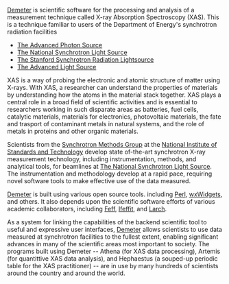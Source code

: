 [Demeter](https://github.com/bruceravel/demeter) is scientific
software for the processing and analysis of a measurement technique
called X-ray Absorption Spectroscopy (XAS).  This is a technique
familiar to users of the Department of Energy's synchrotron radiation
facilities

  * [The Advanced Photon Source](http://www.aps.anl.gov)
  * [The National Synchrotron Light Source](http://www.bnl.gov/ps)
  * [The Stanford Synchrotron Radiation Lightsource](http://ssrl.slac.stanford.edu/)
  * [The Advanced Light Source](http://www-als.lbl.gov/)
  
XAS is a way of probing the electronic and atomic structure of matter
using X-rays.  With XAS, a researcher can understand the properties of
materials by understanding how the atoms in the material stack
together.  XAS plays a central role in a broad field of scientific
activities and is essential to researchers working in such disparate
areas as batteries, fuel cells, catalytic materials, materials for
electronics, photovoltaic materials, the fate and trasport of
contaminant metals in natural systems, and the role of metals in
proteins and other organic materials.

Scientists from the
[Synchrotron Methods Group](http://www.nist.gov/mml/mmsd/synchrotron_methods/index.cfm)
at the
[National Institute of Standards and Technology](http://www.nist.gov)
develop state of-the-art synchrotron X-ray measurement technology,
including instrumentation, methods, and analytical tools, for
beamlines at [The National Synchrotron Light Source](http://www.bnl.gov/ps).
The instrumentation and methodology develop at a rapid pace, requiring
novel software tools to make effective use of the data measured.

[Demeter](https://github.com/bruceravel/demeter) is built using
various open source tools. including [Perl](http://www.perl.org),
[wxWidgets](http://www.wxwidgets.org/), and others.  It also depends
upon the scientific software efforts of various academic
collaborators, including [Feff](http://www.feffproject.org/),
[Ifeffit](https://github.com/newville/ifeffit), and
[Larch](https://github.com/xraypy/xraylarch).

As a system for linking the capabilities of the backend scientific
tool to useful and expressive user interfaces,
[Demeter](https://github.com/bruceravel/demeter) allows scientists to
use data measured at synchrotron facilities to the fullest extent,
enabling significant advances in many of the scientific areas most
important to society.  The programs built using Demeter -- Athena
(for XAS data processing), Artemis (for quantittive XAS data
analysis), and Hephaestus (a souped-up periodic table for the XAS
practitioner) -- are in use by many hundreds of scientists around the
country and around the world.
